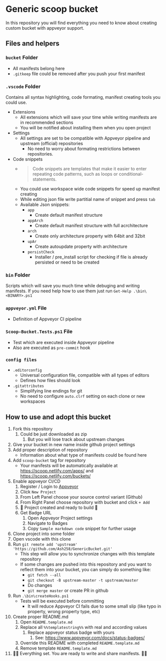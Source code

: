 # Generic scoop bucket

In this repository you will find everything you need to know about creating custom bucket with appveyor support.

## Files and helpers

### `bucket` Folder

- All manifests belong here
- `.gitkeep` file could be removed after you push your first manifest

### `.vscode` Folder

Contains all syntax highlighting, code formating, manifest creating tools you could use.

- Extensions
    - All extensions which will save your time while writing manifests are in recommended sections
    - You will be notified about installing them when you open project
- Settings
    - All settings are set to be compatible with Appveyor pipeline and upstream (official) repositories
        - No need to worry about formating restrictions between repositories.
- Code snippets
    - > Code snippets are templates that make it easier to enter repeating code patterns, such as loops or conditional-statements.
    - You could use workspace wide code snippets for speed up manifest creating
    - While editing json file write partitial name of snippet and press `tab`
    - Available Json snippets:
        - `app`
            - Create default manifest structure
        - `appArch`
            - Create default manifest structure with full acrchitecture
        - `arch`
            - Create only architecture property with 64bit and 32bit
        - `upAr`
            - Create autoupdate property with architecture
        - `persistCheck`
            - Installer / pre_install script for checking if file is already persisted or need to be created

### `bin` Folder

Scripts which will save you much time while debuging and writing manifests. If you need help how to use them just run `Get-Help .\bin\<BINARY>.ps1`

### `appveyor.yml` File

- Definition of Appveyor CI pipeline

### `Scoop-Bucket.Tests.ps1` File

- Test which are executed inside Appveyor pipeline
- Also are executed as `pre-commit` hook

### `config files`

- `.editorconfig`
    - Universal configuration file, compatible with all types of editors
    - Defines how files should look
- `.gitattributes`
    - Simplifying line endings for git
    - No need to configure `auto.clrf` setting on each clone or new workspaces

## How to use and adopt this bucket

1. Fork this repository
    1. Could be just downloaded as zip
        1. But you will lose track about upstream changes
1. Give your bucket in new name inside github project settings
1. Add proper description of repository
    - Information about what type of manifests could be found here
1. Add `scoop-bucket` tag for repository
    - Your manifests will be automatically available at <https://scoop.netlify.com/apps/> and <https://scoop.netlify.com/buckets/>
1. Enable appveyor CI/CD
    1. Register / Login to [Appveyor](https://ci.appveyor.com/login)
    1. Click `New Project`
    1. From Left Panel choose your source control variant (Github)
    1. From Right Panel choose repository with bucket and click `+ Add`
    1. 🎉 Project created and ready to build 🎉
    1. Get Badge URL
        1. Open Appveyor Project settings
        1. Navigate to Badges
        1. Copy `Sample markdown code` snippet for further usage
1. Clone project into some folder
1. Open vscode with this clone
1. Run `git remote add 'upstream' 'https://github.com/Ash258/GenericBucket.git'`
    - This step will allow you to synchronize changes with this template repository
    - If some changes are pushed into this repository and you want to reflect them into your bucket, you can simply do something like:
        - `git fetch --all`
        - `git checkout -B upstream-master -t upstream/master`
        - Do changes
        - `git merge master` or create PR in github
1. Run `.\bin\createHooks.ps1`
    - Tests will be executed before committing
        - It will reduce Appveyor CI fails due to some small slip (like typo in property, wrong property type, etc)
1. Create proper README.md
    1. Open `README.template.md`
    1. Replace all `%%templatestring%%` with real and according values
        1. Replace appveyor status badge with yours
            1. See: <https://www.appveyor.com/docs/status-badges/>
    1. Override this README with completed `README.template.md`
    1. Remove template `README.template.md`
1. 🎉🎉 Everything set. You are ready to write and share manifests. 🎉🎉
